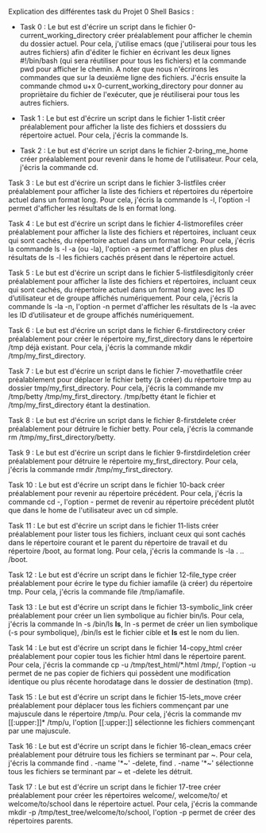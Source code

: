 Explication des différentes task du Projet 0 Shell Basics :

- Task 0 :
Le but est d'écrire un script dans le fichier 0-current_working_directory créer préalablement pour afficher le chemin du dossier actuel.
Pour cela, j'utilise emacs (que j'utiliserai pour tous les autres fichiers) afin d'éditer le fichier en écrivant les deux lignes #!/bin/bash (qui sera réutiliser pour tous les fichiers) et la commande pwd pour afficher le chemin. A noter que nous n'écrirons les commandes que sur la deuxième ligne des fichiers.
J'écris ensuite la commande chmod u+x 0-current_working_directory pour donner au propriètaire du fichier de l'exécuter, que je réutiliserai pour tous les autres fichiers.

- Task 1 :
Le but est d'écrire un script dans le fichier 1-listit créer préalablement pour afficher la liste des fichiers et dosssiers du répertoire actuel.
Pour cela, j'écris la commande ls.

- Task 2 :
Le but est d'écrire un script dans le fichier 2-bring_me_home créer préalablement pour revenir dans le home de l'utilisateur.
Pour cela, j'écris la commande cd.

Task 3 :
Le but est d'écrire un script dans le fichier 3-listfiles créer préalablement pour afficher la liste des fichiers et répertoires du répertoire actuel dans un format long.
Pour cela, j'écris la commande ls -l, l'option -l permet d'afficher les résultats de ls en format long.

Task 4 :
Le but est d'écrire un script dans le fichier 4-listmorefiles créer préalablement pour afficher la liste des fichiers et répertoires, incluant ceux qui sont cachés, du répertoire actuel dans un format long.
Pour cela, j'écris la commande ls -l -a (ou -la), l'option -a permet d'afficher en plus des résultats de ls -l les fichiers cachés présent dans le répertoire actuel.

Task 5 :
Le but est d'écrire un script dans le fichier 5-listfilesdigitonly créer préalablement pour afficher la liste des fichiers et répertoires, incluant ceux qui sont cachés, du répertoire actuel dans un format long avec les ID d’utilisateur et de groupe affichés numériquement.
Pour cela, j'écris la commande ls -la -n, l'option -n permet d'afficher les résultats de ls -la avec les ID d’utilisateur et de groupe affichés numériquement.

Task 6 :
Le but est d'écrire un script dans le fichier 6-firstdirectory créer préalablement pour créer le répertoire my_first_directory dans le répertoire /tmp déjà existant.
Pour cela, j'écris la commande mkdir /tmp/my_first_directory.

Task 7 :
Le but est d'écrire un script dans le fichier 7-movethatfile créer préalablement pour déplacer le fichier betty (à créer) du répertoire tmp au dossier tmp/my_first_directory.
Pour cela, j'écris la commande mv /tmp/betty /tmp/my_first_directory. /tmp/betty étant le fichier et /tmp/my_first_directory étant la destination.

Task 8 :
Le but est d'écrire un script dans le fichier 8-firstdelete créer préalablement pour détruire le fichier betty.
Pour cela, j'écris la commande rm /tmp/my_first_directory/betty.

Task 9 :
Le but est d'écrire un script dans le fichier 9-firstdirdeletion créer préalablement pour détruire le répertoire my_first_directory.
Pour cela, j'écris la commande rmdir /tmp/my_first_directory.

Task 10 :
Le but est d'écrire un script dans le fichier 10-back créer préalablement pour revenir au répertoire précédent.
Pour cela, j'écris la commande cd -, l'option - permet de revenir au répertoire précédent plutôt que dans le home de l'utilisateur avec un cd simple.

Task 11 :
Le but est d'écrire un script dans le fichier 11-lists créer préalablement pour lister tous les fichiers, incluant ceux qui sont cachés dans le répertoire courant et le parent du répertoire de travail et du répertoire /boot, au format long.
Pour cela, j'écris la commande ls -la . .. /boot.

Task 12 :
Le but est d'écrire un script dans le fichier 12-file_type créer préalablement pour écrire le type du fichier iamafile (à créer) du répertoire tmp.
Pour cela, j'écris la commande file /tmp/iamafile.

Task 13 :
Le but est d'écrire un script dans le fichier 13-symbolic_link créer préalablement pour créer un lien symbolique au fichier bin/ls.
Pour cela, j'écris la commande ln -s /bin/ls __ls__, ln -s permet de créer un lien symbolique (-s pour symbolique), /bin/ls est le fichier cible et __ls__ est le nom du lien.

Task 14 :
Le but est d'écrire un script dans le fichier 14-copy_html créer préalablement pour copier tous les fichier html dans le répertoire parent.
Pour cela, j'écris la commande cp -u /tmp/test_html/*.html /tmp/, l'option -u permet de ne pas copier de fichiers qui possèdent une modification identique ou plus récente horodatage dans le dossier de destination (tmp).

Task 15 :
Le but est d'écrire un script dans le fichier 15-lets_move créer préalablement pour déplacer tous les fichiers commençant par une majuscule dans le répertoire /tmp/u.
Pour cela, j'écris la commande mv [[:upper:]]* /tmp/u, l'option [[:upper:]] sélectionne les fichiers commençant par une majuscule.

Task 16 :
Le but est d'écrire un script dans le fichier 16-clean_emacs créer préalablement pour détruire tous les fichiers se terminant par ~.
Pour cela, j'écris la commande find . -name '*~' -delete, find . -name '*~' sélectionne tous les fichiers se terminant par ~ et -delete les détruit.

Task 17 :
Le but est d'écrire un script dans le fichier 17-tree créer préalablement pour créer les répertoires welcome/, welcome/to/ et welcome/to/school dans le répertoire actuel.
Pour cela, j'écris la commande mkdir -p /tmp/test_tree/welcome/to/school, l'option -p permet de créer des répertoires parents.

